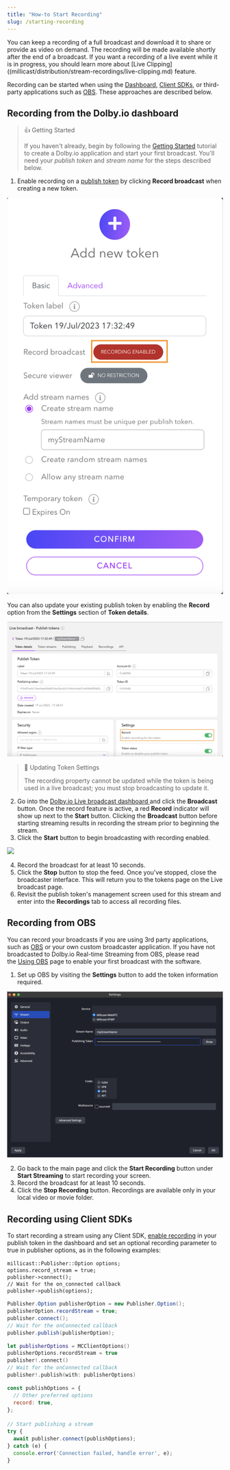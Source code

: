 ```yaml
---
title: "How-to Start Recording"
slug: /starting-recording
---
```

You can keep a recording of a full broadcast and download it to share or provide as video on demand. The recording will be made available shortly after the end of a broadcast. If you want a recording of a live event while it is in progress, you should learn more about [Live Clipping]((millicast/distribution/stream-recordings/live-clipping.md) feature.

Recording can be started when using the [Dashboard](#recording-from-the-dolbyio-dashboard), [Client SDKs](#recording-using-client-sdks), or third-party applications such as [OBS](#recording-from-obs). These approaches are described below.

## Recording from the Dolby.io dashboard

> 👍 Getting Started
> 
> If you haven't already, begin by following the [Getting Started](/millicast/introduction-to-streaming-apis.md) tutorial to create a Dolby.io application and start your first broadcast. You'll need your _publish token_ and _stream name_ for the steps described below.

1. Enable recording on a [publish token](/millicast/streaming-dashboard/managing-your-tokens.md) by clicking **Record broadcast** when creating a new token. 


![](../../assets/img/Capture_decran_2023-07-19_a_5.33.53_PM.png)



  You can also update your existing publish token by enabling the **Record** option from the **Settings** section of **Token details**.


![](../../assets/img/Capture_decran_2023-07-19_a_5.34.23_PM.png)



> 🚧 Updating Token Settings
> 
> The recording property cannot be updated while the token is being used in a live broadcast; you must stop broadcasting to update it.

2. Go into the [Dolby.io Live broadcast dashboard ](/millicast/streaming-dashboard/how-to-broadcast-in-dashboard.md)and click the **Broadcast** button. Once the record feature is active, a red **Record** indicator will show up next to the **Start** button. Clicking the **Broadcast** button before starting streaming results in recording the stream prior to beginning the stream.
3. Click the **Start** button to begin broadcasting with recording enabled.


![](../../assets/img/Capture_decran_2023-07-19_a_5.47.51_PM.png)



4. Record the broadcast for at least 10 seconds.
5. Click the **Stop** button to stop the feed. Once you've stopped, close the broadcaster interface. This will return you to the tokens page on the Live broadcast page. 
6. Revisit the publish token's management screen used for this stream and enter into the **Recordings** tab to access all recording files.

## Recording from OBS

You can record your broadcasts if you are using 3rd party applications, such as [OBS](https://github.com/CoSMoSoftware/OBS-studio-webrtc/releases) or your own custom broadcaster application. If you have not broadcasted to Dolby.io Real-time Streaming from OBS, please read the [Using OBS](/millicast/software-encoders/using-obs.md) page to enable your first broadcast with the software. 

1. Set up OBS by visiting the **Settings** button to add the token information required.


![](../../assets/img/Capture_decran_2023-07-19_a_5.59.23_PM.png)



2. Go back to the main page and click the **Start Recording** button under **Start Streaming** to start recording your screen.
3. Record the broadcast for at least 10 seconds.
4. Click the **Stop Recording** button. Recordings are available only in your local video or movie folder.

## Recording using Client SDKs

To start recording a stream using any Client SDK, [enable recording](#how-to-record-from-the-dolbyio-dashboard) in your publish token in the dashboard and set an optional recording parameter to true in publisher options, as in the following examples:

```cplusplus
millicast::Publisher::Option options;
options.record_stream = true;
publisher->connect();
// Wait for the on_connected callback
publisher->publish(options);
```
```java
Publisher.Option publisherOption = new Publisher.Option();
publisherOption.recordStream = true;
publisher.connect();
// Wait for the onConnected callback
publisher.publish(publisherOption);
```
```swift
let publisherOptions = MCClientOptions()
publisherOptions.recordStream = true
publisher!.connect()
// Wait for the onConnected callback
publisher!.publish(with: publisherOptions)
```
```javascript
const publishOptions = {
  // Other preferred options
  record: true,
};

// Start publishing a stream
try {
  await publisher.connect(publishOptions);
} catch (e) {
  console.error('Connection failed, handle error', e);
}
```
